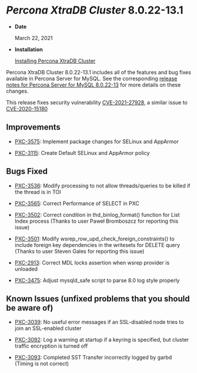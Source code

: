 # *Percona XtraDB Cluster* 8.0.22-13.1


* **Date**

    March 22, 2021



* **Installation**

    [Installing Percona XtraDB Cluster](https://www.percona.com/doc/percona-xtradb-cluster/8.0/install/index.html)


Percona XtraDB Cluster 8.0.22-13.1 includes all of the features and bug fixes available in Percona Server for MySQL. See the corresponding [release notes for Percona Server for MySQL 8.0.22-13](https://www.percona.com/doc/percona-server/LATEST/release-notes/Percona-Server-8.0.22-13.html) for more details on these changes.

This release fixes security vulnerability [CVE-2021-27928](https://cve.mitre.org/cgi-bin/cvename.cgi?name=CVE-2021-27928), a similar issue to [CVE-2020-15180](https://cve.mitre.org/cgi-bin/cvename.cgi?name=CVE-2020-15180)

## Improvements


* [PXC-3575](https://jira.percona.com/browse/PXC-3575): Implement package changes for SELinux and AppArmor


* [PXC-3115](https://jira.percona.com/browse/PXC-3115): Create Default SELinux and AppArmor policy

## Bugs Fixed


* [PXC-3536](https://jira.percona.com/browse/PXC-3536): Modify processing to not allow threads/queries to be killed if the thread is in TOI


* [PXC-3565](https://jira.percona.com/browse/PXC-3565): Correct Performance of SELECT in PXC


* [PXC-3502](https://jira.percona.com/browse/PXC-3502): Correct condition in thd_binlog_format() function for List Index process (Thanks to user Paweł Bromboszcz for reporting this issue)


* [PXC-3501](https://jira.percona.com/browse/PXC-3501): Modify wsrep_row_upd_check_foreign_constraints() to include foreign key dependencies in the writesets for DELETE query (Thanks to user Steven Gales for reporting this issue)


* [PXC-2913](https://jira.percona.com/browse/PXC-2913): Correct MDL locks assertion when wsrep provider is unloaded


* [PXC-3475](https://jira.percona.com/browse/PXC-3475): Adjust mysqld_safe script to parse 8.0 log style properly

## Known Issues (unfixed problems that you should be aware of)


* [PXC-3039](https://jira.percona.com/browse/PXC-3039): No useful error messages if an SSL-disabled node tries to join an SSL-enabled cluster


* [PXC-3092](https://jira.percona.com/browse/PXC-3092): Log a warning at startup if a keyring is specified, but cluster traffic encryption is turned off


* [PXC-3093](https://jira.percona.com/browse/PXC-3093): Completed SST Transfer incorrectly logged by garbd (Timing is not correct)
